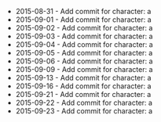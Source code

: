 - 2015-08-31 - Add commit for character: a
- 2015-09-01 - Add commit for character: a
- 2015-09-02 - Add commit for character: a
- 2015-09-03 - Add commit for character: a
- 2015-09-04 - Add commit for character: a
- 2015-09-05 - Add commit for character: a
- 2015-09-06 - Add commit for character: a
- 2015-09-09 - Add commit for character: a
- 2015-09-13 - Add commit for character: a
- 2015-09-16 - Add commit for character: a
- 2015-09-21 - Add commit for character: a
- 2015-09-22 - Add commit for character: a
- 2015-09-23 - Add commit for character: a
